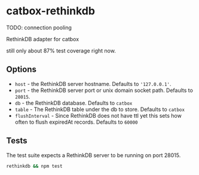 catbox-rethinkdb
============

TODO: connection pooling

RethinkDB adapter for catbox

still only about 87% test coverage right now.

## Options

- `host` - the RethinkDB server hostname. Defaults to `'127.0.0.1'`.
- `port` - the RethinkDB server port or unix domain socket path. Defaults to `28015`.
- `db` - the RethinkDB database. Defaults to `catbox`
- `table` - The RethinkDB table under the db to store. Defaults to `catbox`
- `flushInterval` - Since RethinkDB does not have ttl yet this sets how often to flush expiredAt records. Defaults to `60000`

## Tests

The test suite expects a RethinkDB server to be running on port 28015.

```sh
rethinkdb && npm test
```
